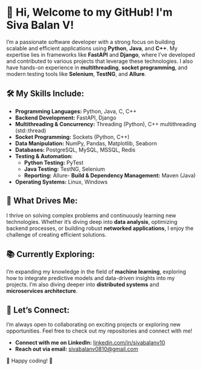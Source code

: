 # 👋 Hi, Welcome to my GitHub! I'm Siva Balan V!

I’m a passionate software developer with a strong focus on building scalable and efficient applications using **Python**, **Java**, and **C++**. My expertise lies in frameworks like **FastAPI** and **Django**, where I’ve developed and contributed to various projects that leverage these technologies. I also have hands-on experience in **multithreading**, **socket programming**, and modern testing tools like **Selenium**, **TestNG**, and **Allure**.

## 🛠️ My Skills Include:
- **Programming Languages:** Python, Java, C, C++
- **Backend Development:** FastAPI, Django
- **Multithreading & Concurrency:** Threading (Python), C++ multithreading (std::thread)
- **Socket Programming:** Sockets (Python, C++)
- **Data Manipulation:** NumPy, Pandas, Matplotlib, Seaborn
- **Databases:** PostgreSQL, MySQL, MSSQL, Redis
- **Testing & Automation:** 
  - **Python Testing:** PyTest
  - **Java Testing:** TestNG, Selenium
  - **Reporting:** Allure- **Build & Dependency Management:** Maven (Java)
- **Operating Systems:** Linux, Windows

## 🌟 What Drives Me:
I thrive on solving complex problems and continuously learning new technologies. Whether it’s diving deep into **data analysis**, optimizing backend processes, or building robust **networked applications**, I enjoy the challenge of creating efficient solutions.

## 📚 Currently Exploring:
I’m expanding my knowledge in the field of **machine learning**, exploring how to integrate predictive models and data-driven insights into my projects. I’m also diving deeper into **distributed systems** and **microservices architecture**.

## 🚀 Let’s Connect:
I’m always open to collaborating on exciting projects or exploring new opportunities. Feel free to check out my repositories and connect with me!

- **Connect with me on LinkedIn:** [linkedin.com/in/sivabalanv10](https://www.linkedin.com/in/sivabalanv10)
- **Reach out via email:** sivabalanv0810@gmail.com

🌟 Happy coding! 🌟
